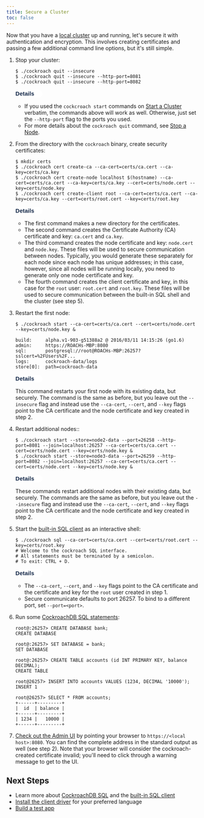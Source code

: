 ```yaml
---
title: Secure a Cluster
toc: false
---
```


Now that you have a [local cluster](start-a-cluster.html) up and running, let's secure it with authentication and encryption. This involves creating certificates and passing a few additional command line options, but it's still simple.

1.  Stop your cluster:

    ~~~ shell
    $ ./cockroach quit --insecure
    $ ./cockroach quit --insecure --http-port=8081
    $ ./cockroach quit --insecure --http-port=8082
    ~~~

    <button type="button" class="btn details collapsed" data-toggle="collapse" data-target="#details-secure1">Details</button>
    <div id="details-secure1" class="collapse">
        <ul>
            <li>If you used the <code>cockcroach start</code> commands on <a href="start-a-cluster.html">Start a Cluster</a> verbatim, the commands above will work as well. Otherwise, just set the <code>--http-port</code> flag to the ports you used.</li>
            <li>For more details about the <code>cockroach quit</code> command, see <a href="stop-a-node.html">Stop a Node</a>.</li>
        </ul>
    </div>

2.  From the directory with the `cockroach` binary, create security certificates:

    ~~~ shell
    $ mkdir certs
    $ ./cockroach cert create-ca --ca-cert=certs/ca.cert --ca-key=certs/ca.key
    $ ./cockroach cert create-node localhost $(hostname) --ca-cert=certs/ca.cert --ca-key=certs/ca.key --cert=certs/node.cert --key=certs/node.key
    $ ./cockroach cert create-client root --ca-cert=certs/ca.cert --ca-key=certs/ca.key --cert=certs/root.cert --key=certs/root.key
    ~~~

    <button type="button" class="btn details collapsed" data-toggle="collapse" data-target="#details-secure2">Details</button>
    <div id="details-secure2" class="collapse">
        <ul>
            <li>The first command makes a new directory for the certificates.</li>
            <li>The second command creates the Certificate Authority (CA) certificate and key: <code>ca.cert</code> and <code>ca.key</code>.</li>
            <li>The third command creates the node certificate and key: <code>node.cert</code> and <code>node.key</code>. These files will be used to secure communication between nodes. Typically, you would generate these separately for each node since each node has unique addresses; in this case, however, since all nodes will be running locally, you need to generate only one node certificate and key.</li>
            <li>The fourth command creates the client certificate and key, in this case for the <code>root</code> user: <code>root.cert</code> and <code>root.key</code>. These files will be used to secure communication between the built-in SQL shell and the cluster (see step 5).</li>
        </ul>
    </div>

3.  Restart the first node:
 
    ~~~ shell
    $ ./cockroach start --ca-cert=certs/ca.cert --cert=certs/node.cert --key=certs/node.key &

    build:     alpha.v1-903-g51388a2 @ 2016/03/11 14:15:26 (go1.6)
    admin:     https://ROACHs-MBP:8080
    sql:       postgresql://root@ROACHs-MBP:26257?sslcert=%2FUsers%2F...
    logs:      cockroach-data/logs
    store[0]:  path=cockroach-data
    ~~~

    <button type="button" class="btn details collapsed" data-toggle="collapse" data-target="#details-secure3">Details</button>
    <div id="details-secure3" class="collapse">
        <p>This command restarts your first node with its existing data, but securely. The command is the same as before, but you leave out the <code>--insecure</code> flag and instead use the <code>--ca-cert</code>, <code>--cert</code>, and <code>--key</code> flags point to the CA certificate and the node certificate and key created in step 2.
    </div>

3.  Restart additional nodes::

    ~~~ shell
    $ ./cockroach start --store=node2-data --port=26258 --http-port=8081 --join=localhost:26257 --ca-cert=certs/ca.cert --cert=certs/node.cert --key=certs/node.key &
    $ ./cockroach start --store=node3-data --port=26259 --http-port=8082 --join=localhost:26257 --ca-cert=certs/ca.cert --cert=certs/node.cert --key=certs/node.key &
    ~~~

    <button type="button" class="btn details collapsed" data-toggle="collapse" data-target="#details-secure4">Details</button>
    <div id="details-secure4" class="collapse">
        <p>These commands restart additional nodes with their existing data, but securely. The commands are the same as before, but you leave out the <code>--insecure</code> flag and instead use the <code>--ca-cert</code>, <code>--cert</code>, and <code>--key</code> flags point to the CA certificate and the node certificate and key created in step 2.
    </div>

4. Start the [built-in SQL client](use-the-built-in-sql-client.html) as an interactive shell:

   ~~~ shell
   $ ./cockroach sql --ca-cert=certs/ca.cert --cert=certs/root.cert --key=certs/root.key
   # Welcome to the cockroach SQL interface.
   # All statements must be terminated by a semicolon.
   # To exit: CTRL + D.
   ~~~

   <button type="button" class="btn details collapsed" data-toggle="collapse" data-target="#details-secure4">Details</button>
   <div id="details-secure4" class="collapse">
      <ul>
         <li>The <code>--ca-cert</code>, <code>--cert</code>, and <code>--key</code> flags point to the CA certificate and the certificate and key for the <code>root</code> user created in step 1.</li>
         <li>Secure communicate defaults to port 26257. To bind to a different port, set <code>--port=&#60;port&#62;</code>.</li>
   </div>

5. Run some [CockroachDB SQL statements](learn-cockroachdb-sql.html):

   ~~~ shell
   root@:26257> CREATE DATABASE bank;
   CREATE DATABASE

   root@:26257> SET DATABASE = bank;
   SET DATABASE

   root@:26257> CREATE TABLE accounts (id INT PRIMARY KEY, balance DECIMAL);
   CREATE TABLE

   root@26257> INSERT INTO accounts VALUES (1234, DECIMAL '10000');
   INSERT 1

   root@26257> SELECT * FROM accounts;
   +------+---------+
   |  id  | balance |
   +------+---------+
   | 1234 |   10000 |
   +------+---------+
   ~~~
 
6. [Check out the Admin UI](explore-the-admin-ui.html) by pointing your browser to `https://<local host>:8080`. You can find the complete address in the standard output as well (see step 2). Note that your browser will consider the cockroach-created certificate invalid; you'll need to click through a warning message to get to the UI.

## Next Steps

- Learn more about [CockroachDB SQL](learn-cockroachdb-sql.html) and the [built-in SQL client](use-the-built-in-sql-client.html)
- [Install the client driver](install-client-drivers.html) for your preferred language
- [Build a test app](build-a-test-app.html)

<style>
/* Button for expanding/collapsing content */
.btn.details, .btn.details:active {
    background: #fff;
    border: none;
    font-family: Avernir-Black, sans-serif;
    font-size: 15px;
    font-weight: bold;
    padding: 0px;
    line-height: 20px;
    color: #142848;
    border-radius: 35px;
    margin-bottom: 0px;
    outline: none;
    box-shadow:none;
}
/* Icon when the content is shown */
.btn.details:after {
   font-family: "Glyphicons Halflings";
   content: "\e114";
   float: right;
   margin-left: 10px;
}
/* Icon when the content is hidden */
.btn.details.collapsed:after {
   font-family: "Glyphicons Halflings";
   float: right;
   margin-left: 10px;
   content: "\e080";
}
</style>
